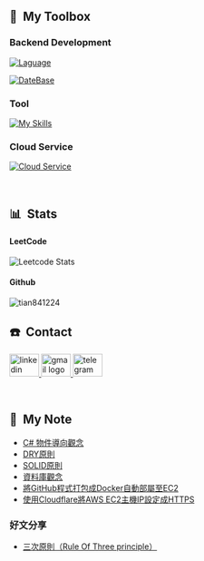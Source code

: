 ## 🧰 &nbsp;My Toolbox
### Backend Development
[![Laguage](https://skillicons.dev/icons?i=go,dotnet,nestjs)](https://skillicons.dev)

[![DateBase](https://skillicons.dev/icons?i=sqlite,mysql,postgres,mongodb,redis)](https://skillicons.dev)

### Tool
[![My Skills](https://skillicons.dev/icons?i=docker,rabbitmq,github,gitlab,jenkins,nginx,githubactions,postman,selenium,cloudflare)](https://skillicons.dev)

### Cloud Service
[![Cloud Service](https://skillicons.dev/icons?i=aws,gcp,azure)](https://skillicons.dev)

&nbsp;

## 📊 &nbsp;Stats

#### LeetCode
![Leetcode Stats](https://leetcard.jacoblin.cool/Tian1224?theme=nord)

#### Github
<p><img align="center" src="https://github-readme-stats.vercel.app/api/top-langs?username=tian841224&theme=calm_pink&show_icons=true&locale=en&layout=compact&hide=pascal," alt="tian841224" /></p>

## ☎️ &nbsp;Contact
<div align="left">
  <a href="https://www.linkedin.com/in/%E7%AB%A3%E5%A4%A9-%E9%84%A7-3781b71b5/" target="_blank">
    <img src="https://raw.githubusercontent.com/maurodesouza/profile-readme-generator/master/src/assets/icons/social/linkedin/default.svg" width="52" height="40" alt="linkedin logo"  />
  </a>
  <a href="jacky841224j@gmail.com" target="_blank">
    <img src="https://raw.githubusercontent.com/maurodesouza/profile-readme-generator/master/src/assets/icons/social/gmail/default.svg" width="52" height="40" alt="gmail logo"  />
  </a>
  <a href="https://t.me/tian5252T" target="_blank">
    <img src="https://raw.githubusercontent.com/maurodesouza/profile-readme-generator/master/src/assets/icons/social/telegram/default.svg" width="52" height="40" alt="telegram logo"  />
  </a>
</div>

&nbsp;

## :pencil: &nbsp;My Note

* [C# 物件導向觀念](https://hackmd.io/@tian841224/S1lu8-_41e)
* [DRY原則](https://hackmd.io/@tian841224/SyDcYGKNyl)
* [SOLID原則](https://hackmd.io/@tian841224/S1qci5UVye)
* [資料庫觀念](https://hackmd.io/@tian841224/HJu-wx7Cp)
* [將GitHub程式打包成Docker自動部屬至EC2](https://hackmd.io/@tian841224/HJPmJuws6)
* [使用Cloudflare將AWS EC2主機IP設定成HTTPS](https://hackmd.io/@tian841224/ryu7bmCq1l)


### 好文分享
* [三次原則（Rule Of Three principle）](https://shawnlin0201.github.io/Methodology/Methodology-004-Rule-Of-Three-principle/)



